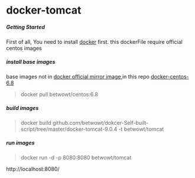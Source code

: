 # docker-tomcat

##### Getting Started

First of all, You need to install [docker](https://www.docker.com/) first. this dockerFile require official centos images

##### install base images

base images not in [docker official mirror image](store.docker.com),in this repo [docker-centos-6.8](https://www.github.com/betwowt/dokcer-Self-built-script/tree/master/docker-centos-6.8/)

> docker pull betwowt/centos:6.8

##### build images

>  docker build github.com/betwowt/dokcer-Self-built-script/tree/master/docker-tomcat-9.0.4 -t betwowt/tomcat

##### run images

>  docker run -d -p 8080:8080 betwowt/tomcat

http://localhost:8080/